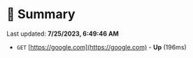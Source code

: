 # 📖 Summary
Last updated: **7/25/2023, 6:49:46 AM**

- `GET` [https://google.com](https://google.com) - **Up** (196ms)
